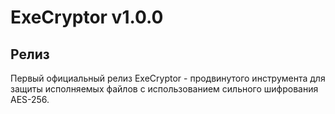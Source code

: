 # ExeCryptor v1.0.0

## Релиз

Первый официальный релиз ExeCryptor - продвинутого инструмента для защиты исполняемых файлов с использованием сильного шифрования AES-256.
